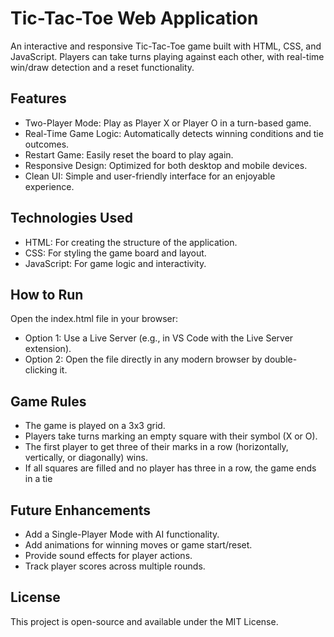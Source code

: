 # Tic-Tac-Toe Web Application

An interactive and responsive Tic-Tac-Toe game built with HTML, CSS, and JavaScript. Players can take turns playing against each other, with real-time win/draw detection and a reset functionality.

## Features

- Two-Player Mode: Play as Player X or Player O in a turn-based game.
- Real-Time Game Logic: Automatically detects winning conditions and tie outcomes.
- Restart Game: Easily reset the board to play again.
- Responsive Design: Optimized for both desktop and mobile devices.
- Clean UI: Simple and user-friendly interface for an enjoyable experience.

## Technologies Used

- HTML: For creating the structure of the application.
- CSS: For styling the game board and layout.
- JavaScript: For game logic and interactivity.

## How to Run
Open the index.html file in your browser:
- Option 1: Use a Live Server (e.g., in VS Code with the Live Server extension).
- Option 2: Open the file directly in any modern browser by double-clicking it.

## Game Rules
- The game is played on a 3x3 grid.
- Players take turns marking an empty square with their symbol (X or O).
- The first player to get three of their marks in a row (horizontally, vertically, or diagonally) wins.
- If all squares are filled and no player has three in a row, the game ends in a tie

## Future Enhancements
 - Add a Single-Player Mode with AI functionality.
 - Add animations for winning moves or game start/reset.
 - Provide sound effects for player actions.
 - Track player scores across multiple rounds.

## License
This project is open-source and available under the MIT License.
